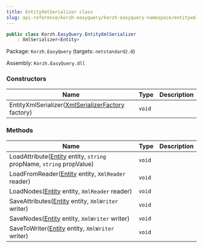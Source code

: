 ```yaml
---
title: EntityXmlSerializer class
slug: api-reference/korzh-easyquery/korzh-easyquery-namespace/entityxmlserializer-class
---
```


```csharp
public class Korzh.EasyQuery.EntityXmlSerializer
    : XmlSerializer<Entity>

```
Package: `Korzh.EasyQuery` (targets: `netstandard2.0`)

Assembly: `Korzh.EasyQuery.dll`

### Constructors

| Name | Type | Description | 
| --- | --- | --- | 
| EntityXmlSerializer([XmlSerializerFactory](//easyquery/docs/api-reference/korzh-easyquery/korzh-easyquery-namespace/xmlserializerfactory-class) factory) | `void` |  | 


### Methods

| Name | Type | Description | 
| --- | --- | --- | 
| LoadAttribute([Entity](//easyquery/docs/api-reference/korzh-easyquery/korzh-easyquery-namespace/entity-class) entity, `string` propName, `string` propValue) | `void` |  | 
| LoadFromReader([Entity](//easyquery/docs/api-reference/korzh-easyquery/korzh-easyquery-namespace/entity-class) entity, `XmlReader` reader) | `void` |  | 
| LoadNodes([Entity](//easyquery/docs/api-reference/korzh-easyquery/korzh-easyquery-namespace/entity-class) entity, `XmlReader` reader) | `void` |  | 
| SaveAttributes([Entity](//easyquery/docs/api-reference/korzh-easyquery/korzh-easyquery-namespace/entity-class) entity, `XmlWriter` writer) | `void` |  | 
| SaveNodes([Entity](//easyquery/docs/api-reference/korzh-easyquery/korzh-easyquery-namespace/entity-class) entity, `XmlWriter` writer) | `void` |  | 
| SaveToWriter([Entity](//easyquery/docs/api-reference/korzh-easyquery/korzh-easyquery-namespace/entity-class) entity, `XmlWriter` writer) | `void` |  |
